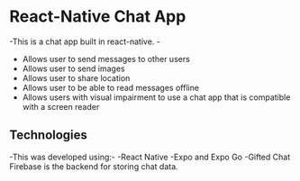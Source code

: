# React-Native Chat App
-This is a chat app built in react-native. -
- Allows user to send messages to other users
- Allows user to send images 
- Allows user to share location
- Allows user to be able to read messages offline 
- Allows users with visual impairment to use a chat app that is compatible with a screen reader

## Technologies
-This was developed using:-
-React Native
-Expo and Expo Go
-Gifted Chat
Firebase is the backend for storing chat data. 
